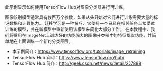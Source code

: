 此示例显示如何使用TensorFlow Hub对图像分类器进行再训练。

图像识别模型通常具有数百万个参数，如果从头开始对它们进行训练需要大量的标记数据和计算能力。
迁移学习是一种技巧，它使用一个已经在相关任务上接受过训练的模型，并在新模型中重新使用该模型来简化大部分工作。
在本教程中，我们将重用在ImageNet上训练好的功能强大的图像分类器中的特征提取功能，并简单地在上面训练一个新的分类图层。

- 本示例简介：https://www.tensorflow.org/tutorials/image_retraining
- TensorFlow Hub 官网：https://www.tensorflow.org/hub/
- TensorFlow Hub 简介：http://geek.csdn.net/news/detail/257888